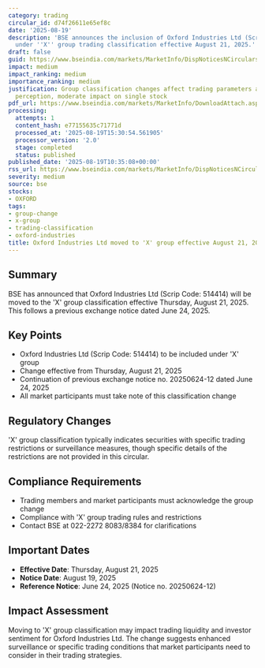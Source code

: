 ```yaml
---
category: trading
circular_id: d74f26611e65ef8c
date: '2025-08-19'
description: 'BSE announces the inclusion of Oxford Industries Ltd (Scrip Code: 514414)
  under ''X'' group trading classification effective August 21, 2025.'
draft: false
guid: https://www.bseindia.com/markets/MarketInfo/DispNoticesNCirculars.aspx?Noticeid={B2952C39-F279-46EC-BBC2-F422CA93091E}&noticeno=20250819-18&dt=08/19/2025&icount=18&totcount=52&flag=0
impact: medium
impact_ranking: medium
importance_ranking: medium
justification: Group classification changes affect trading parameters and investor
  perception, moderate impact on single stock
pdf_url: https://www.bseindia.com/markets/MarketInfo/DownloadAttach.aspx?id=20250819-18&attachedId=
processing:
  attempts: 1
  content_hash: e77155635c71771d
  processed_at: '2025-08-19T15:30:54.561905'
  processor_version: '2.0'
  stage: completed
  status: published
published_date: '2025-08-19T10:35:08+00:00'
rss_url: https://www.bseindia.com/markets/MarketInfo/DispNoticesNCirculars.aspx?Noticeid={B2952C39-F279-46EC-BBC2-F422CA93091E}&noticeno=20250819-18&dt=08/19/2025&icount=18&totcount=52&flag=0
severity: medium
source: bse
stocks:
- OXFORD
tags:
- group-change
- x-group
- trading-classification
- oxford-industries
title: Oxford Industries Ltd moved to 'X' group effective August 21, 2025
---
```


## Summary

BSE has announced that Oxford Industries Ltd (Scrip Code: 514414) will be moved to the 'X' group classification effective Thursday, August 21, 2025. This follows a previous exchange notice dated June 24, 2025.

## Key Points

- Oxford Industries Ltd (Scrip Code: 514414) to be included under 'X' group
- Change effective from Thursday, August 21, 2025
- Continuation of previous exchange notice no. 20250624-12 dated June 24, 2025
- All market participants must take note of this classification change

## Regulatory Changes

'X' group classification typically indicates securities with specific trading restrictions or surveillance measures, though specific details of the restrictions are not provided in this circular.

## Compliance Requirements

- Trading members and market participants must acknowledge the group change
- Compliance with 'X' group trading rules and restrictions
- Contact BSE at 022-2272 8083/8384 for clarifications

## Important Dates

- **Effective Date**: Thursday, August 21, 2025
- **Notice Date**: August 19, 2025
- **Reference Notice**: June 24, 2025 (Notice no. 20250624-12)

## Impact Assessment

Moving to 'X' group classification may impact trading liquidity and investor sentiment for Oxford Industries Ltd. The change suggests enhanced surveillance or specific trading conditions that market participants need to consider in their trading strategies.